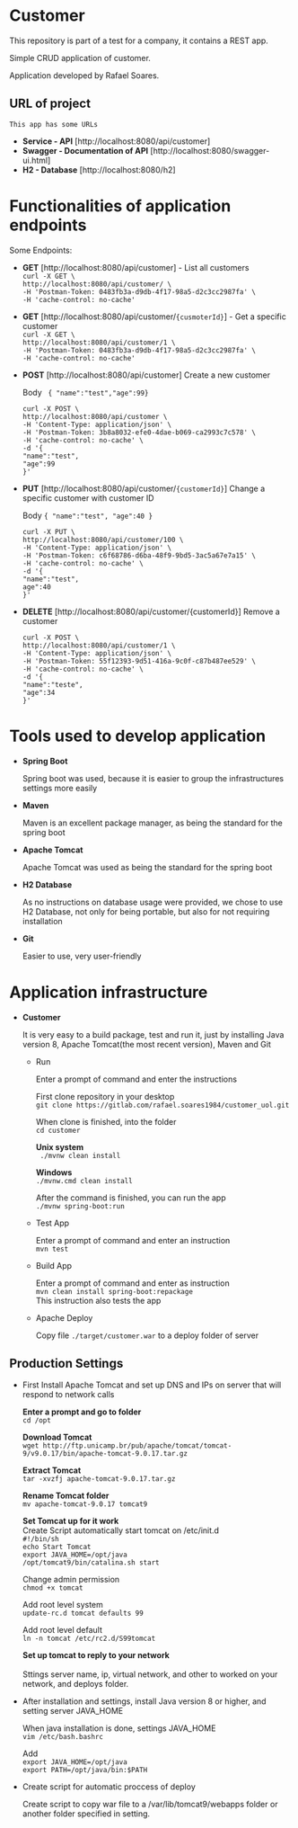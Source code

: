 # Customer
This repository is part of a test for a company, it contains a REST app.

Simple CRUD application of customer. 

Application developed by Rafael Soares.

##  URL of project

    This app has some URLs
    
  - **Service - API** [http://localhost:8080/api/customer]  
  - **Swagger - Documentation of API** [http://localhost:8080/swagger-ui.html] 
  - **H2 - Database** [http://localhost:8080/h2] 

# Functionalities of application endpoints

   Some Endpoints:

  - **GET** [http://localhost:8080/api/customer] - List all customers<br>
     `curl -X GET \`<br>
        `http://localhost:8080/api/customer/ \`<br>
        `-H 'Postman-Token: 0483fb3a-d9db-4f17-98a5-d2c3cc2987fa' \`<br>
        `-H 'cache-control: no-cache'`<br>

  - **GET** [http://localhost:8080/api/customer/`{cusmoterId}`] - Get a specific customer<br>
     `curl -X GET \`<br>
        `http://localhost:8080/api/customer/1 \`<br>
        `-H 'Postman-Token: 0483fb3a-d9db-4f17-98a5-d2c3cc2987fa' \`<br>
        `-H 'cache-control: no-cache'`<br>

  - **POST** [http://localhost:8080/api/customer] Create a new customer<br>
  
    Body ` { "name":"test","age":99}`<br>

    `curl -X POST \`<br>
        `http://localhost:8080/api/customer \`<br>
        `-H 'Content-Type: application/json' \`<br>
        `-H 'Postman-Token: 3b8a8032-efe0-4dae-b069-ca2993c7c578' \`<br>
        `-H 'cache-control: no-cache' \`<br>
        `-d '{`<br>
            `"name":"test",`<br>
            `"age":99`<br>
        `}'`<br>

  - **PUT** [http://localhost:8080/api/customer/`{customerId}`] Change a specific customer with customer ID<br>
  
    Body `{ "name":"test", "age":40 }`<br>

    `curl -X PUT \`<br>
        `http://localhost:8080/api/customer/100 \`<br>
        `-H 'Content-Type: application/json' \`<br>
        `-H 'Postman-Token: c6f68786-d6ba-48f9-9bd5-3ac5a67e7a15' \`<br>
        `-H 'cache-control: no-cache' \`<br>
        `-d '{`<br>
            `"name":"test",`<br>
            `age":40`<br>
        `}'`<br>
    
  - **DELETE** [http://localhost:8080/api/customer/{customerId}] Remove a customer<br>
  
    `curl -X POST \`<br>
        `http://localhost:8080/api/customer/1 \`<br>
        `-H 'Content-Type: application/json' \`<br>
        `-H 'Postman-Token: 55f12393-9d51-416a-9c0f-c87b487ee529' \`<br>
        `-H 'cache-control: no-cache' \`<br>
        `-d '{`<br>
            `"name":"teste",`<br>
            `"age":34`<br>
        `}'`<br>

# Tools used to develop application

   - **Spring Boot**
        
        Spring boot was used, because it is easier to group the infrastructures settings more easily
   - **Maven**
        
        Maven is an excellent package manager, as being the standard for the spring boot
   - **Apache Tomcat**
        
        Apache Tomcat was used as being the standard for the spring boot
   - **H2 Database**
        
        As no instructions on database usage were provided, we chose to use H2 Database, not only for being portable, but also for not requiring installation
   - **Git**
        
        Easier to use, very user-friendly

# Application infrastructure

   - **Customer**

        It is very  easy to a build package, test and run it, just by installing Java version 8, Apache Tomcat(the most recent version), Maven and Git

        - Run

          Enter a prompt  of command and enter the instructions

          First clone repository in your desktop<br>
          `git clone https://gitlab.com/rafael.soares1984/customer_uol.git`      

          When clone is finished, into the folder<br>
          `cd customer`

          **Unix system**<br>
          ` ./mvnw clean install`

          **Windows**<br>
          `./mvnw.cmd clean install`

          After the command is finished, you can run the app<br>
               `./mvnw spring-boot:run`

        - Test App

          Enter a prompt of command and enter an instruction<br>
               `mvn test`

        - Build App

          Enter a prompt of command and enter as instruction<br>
               `mvn clean install spring-boot:repackage` <br>
          This instruction also tests the app
        
        - Apache Deploy
          
          Copy file `./target/customer.war` to a deploy folder of server
          
## Production Settings

   - First Install Apache Tomcat and set up DNS and IPs on server that will respond to network calls<br>
    
        **Enter a prompt  and go to folder**<br>
          `cd /opt`<br>

        **Download Tomcat**<br>
          `wget http://ftp.unicamp.br/pub/apache/tomcat/tomcat-9/v9.0.17/bin/apache-tomcat-9.0.17.tar.gz`<br>

        **Extract Tomcat**<br>
          `tar -xvzfj apache-tomcat-9.0.17.tar.gz`<br>

        **Rename Tomcat folder** <br>
          `mv apache-tomcat-9.0.17 tomcat9` <br>

        **Set Tomcat up for it work**<br>
          Create Script automatically start tomcat on /etc/init.d<br>
             `#!/bin/sh `<br>
             `echo Start Tomcat `<br>
             `export JAVA_HOME=/opt/java `<br>
             `/opt/tomcat9/bin/catalina.sh start`<br>
                  
        Change admin permission<br>
             `chmod +x tomcat`<br>
             
        Add root level system <br>
             `update-rc.d tomcat defaults 99`<br>        
             
        Add root level default<br>
           `ln -n tomcat /etc/rc2.d/S99tomcat `<br>
             
       **Set up tomcat to reply to your network**<br>  
           Sttings server name, ip, virtual network, and other to worked on your network, and deploys folder.
             
   - After installation and settings, install Java version 8 or higher, and setting server JAVA_HOME<br>
        
        When java installation is done, settings JAVA_HOME <br>
          `vim /etc/bash.bashrc`<br>
     
        Add<br>
          `export JAVA_HOME=/opt/java` <br>
          `export PATH=/opt/java/bin:$PATH` <br>
    
   -  Create script for automatic proccess of deploy <br>
   
        Create script to copy war file to a /var/lib/tomcat9/webapps folder or another folder specified in setting.
